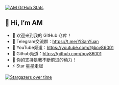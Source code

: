 [![AM GitHub Stats](https://github-readme-stats.zohan.tech/api?username=boy86001&show_icons=true&hide=contribs,prs&include_all_commits=true&bg_color=30,fcb590,e46454&title_color=fff&text_color=fff&icon_color=fff)](https://github.com/boy86001)

## 👋 Hi, I’m AM
- 🚀 欢迎来到我的 GitHub 仓库！ 
- 👀 Telegram交流群：https://t.me/YiSanYuan
- 🌱 YouTube频道：https://youtube.com/@boy86001
- 💞️ Github频道：https://github.com/boy86001
- 💖 你的支持是我不断前进的动力！ 
- ⚡ Star 星星走起
  

[![Stargazers over time](https://starchart.cc/boy86001/ONE.svg?variant=adaptive)](https://starchart.cc/boy86001/ONE)

<!---boy86001/boy86001 is a ✨ special ✨ repository because its `README.md` (this file) appears on your GitHub profile.
You can click the Preview link to take a look at your changes.--->

